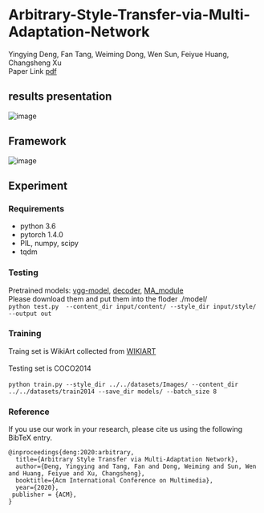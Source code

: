 # Arbitrary-Style-Transfer-via-Multi-Adaptation-Network
Yingying Deng, Fan Tang, Weiming Dong, Wen Sun, Feiyue Huang, Changsheng Xu  <br>
Paper Link [pdf](https://arxiv.org/abs/2005.13219)
## results presentation 
![image](https://github.com/diyiiyiii/Arbitrary-Style-Transfer-via-Multi-Adaptation-Network/blob/master/framework/results.png)
## Framework
![image](https://github.com/diyiiyiii/Arbitrary-Style-Transfer-via-Multi-Adaptation-Network/blob/master/framework/framework.png)


## Experiment
### Requirements
* python 3.6
* pytorch 1.4.0
* PIL, numpy, scipy
* tqdm  <br> 

### Testing 
Pretrained models: [vgg-model](https://drive.google.com/file/d/1kUUNROxNmDroDuWl22JDlbN3vJBNYFZy/view?usp=sharing),  [decoder](https://drive.google.com/file/d/1BinnwM5AmIcVubr16tPTqxMjUCE8iu5M/view?usp=sharing),  [MA_module](x)   <br> 
Please download them and put them into the floder  ./model/  <br> 
`
python test.py  --content_dir input/content/ --style_dir input/style/    --output out
`
### Training  
Traing set is WikiArt collected from [WIKIART](https://www.wikiart.org/)  <br>  
Testing set is COCO2014  <br>  
`
python train.py --style_dir ../../datasets/Images/ --content_dir ../../datasets/train2014 --save_dir models/ --batch_size 8
`
### Reference
If you use our work in your research, please cite us using the following BibTeX entry. <br> 
```
@inproceedings{deng:2020:arbitrary,
  title={Arbitrary Style Transfer via Multi-Adaptation Network},
  author={Deng, Yingying and Tang, Fan and Dong, Weiming and Sun, Wen and Huang, Feiyue and Xu, Changsheng},
  booktitle={Acm International Conference on Multimedia},
  year={2020},
 publisher = {ACM},
}
```
